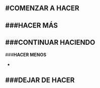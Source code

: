 #**__COMENZAR A HACER__**
-


###**__HACER MÁS__**
-

###**__CONTINUAR HACIENDO__**
-

###**__HACER MENOS__**

-
###**__DEJAR DE HACER__**
-
